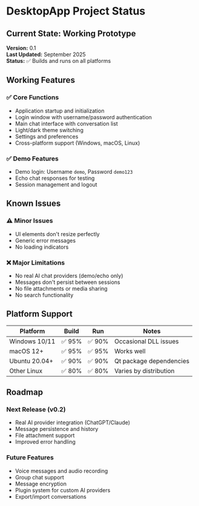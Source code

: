 # DesktopApp Project Status

## Current State: Working Prototype

**Version:** 0.1  
**Last Updated:** September 2025  
**Status:** ✅ Builds and runs on all platforms

## Working Features

### ✅ Core Functions
- Application startup and initialization
- Login window with username/password authentication
- Main chat interface with conversation list
- Light/dark theme switching
- Settings and preferences
- Cross-platform support (Windows, macOS, Linux)

### ✅ Demo Features
- Demo login: Username `demo`, Password `demo123`
- Echo chat responses for testing
- Session management and logout

## Known Issues

### ⚠️ Minor Issues
- UI elements don't resize perfectly
- Generic error messages
- No loading indicators

### ❌ Major Limitations
- No real AI chat providers (demo/echo only)
- Messages don't persist between sessions
- No file attachments or media sharing
- No search functionality

## Platform Support

| Platform | Build | Run | Notes |
|----------|-------|-----|-------|
| Windows 10/11 | ✅ 95% | ✅ 90% | Occasional DLL issues |
| macOS 12+ | ✅ 95% | ✅ 95% | Works well |
| Ubuntu 20.04+ | ✅ 90% | ✅ 90% | Qt package dependencies |
| Other Linux | ✅ 80% | ✅ 80% | Varies by distribution |

## Roadmap

### Next Release (v0.2)
- Real AI provider integration (ChatGPT/Claude)
- Message persistence and history
- File attachment support
- Improved error handling

### Future Features
- Voice messages and audio recording
- Group chat support
- Message encryption
- Plugin system for custom AI providers
- Export/import conversations
